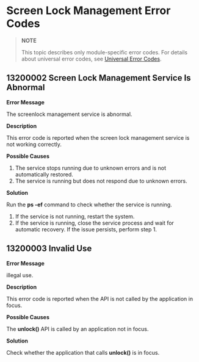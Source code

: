 # Screen Lock Management Error Codes

> **NOTE**
>
> This topic describes only module-specific error codes. For details about universal error codes, see [Universal Error Codes](errorcode-universal.md).

## 13200002 Screen Lock Management Service Is Abnormal

**Error Message**

The screenlock management service is abnormal.

**Description**

This error code is reported when the screen lock management service is not working correctly.

**Possible Causes**


1. The service stops running due to unknown errors and is not automatically restored.
2. The service is running but does not respond due to unknown errors.

**Solution**

Run the **ps -ef** command to check whether the service is running.

1. If the service is not running, restart the system.
2. If the service is running, close the service process and wait for automatic recovery. If the issue persists, perform step 1.

## 13200003 Invalid Use

**Error Message**

illegal use.

**Description**

This error code is reported when the API is not called by the application in focus.

**Possible Causes**

The **unlock()** API is called by an application not in focus.


**Solution**

Check whether the application that calls **unlock()** is in focus.
